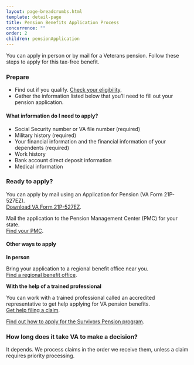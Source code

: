 ```yaml
---
layout: page-breadcrumbs.html
template: detail-page
title: Pension Benefits Application Process
concurrence: ""
order: 2
children: pensionApplication
---
```


<div class="va-introtext">

You can apply in person or by mail for a Veterans pension. Follow these steps to apply for this tax-free benefit.

</div>

### Prepare

- Find out if you qualify. [Check your eligibility](/pension/eligibility/).
- Gather the information listed below that you’ll need to fill out your pension application.

<div class="feature">

#### What information do I need to apply?

- Social Security number or VA file number (required)
- Military history (required)
- Your financial information and the financial information of your dependents (required)
- Work history
- Bank account direct deposit information
- Medical information

</div>

### Ready to apply? 

You can apply by mail using an Application for Pension (VA Form 21P-527EZ). <br> 
[Download VA Form 21P-527EZ](https://www.vba.va.gov/pubs/forms/VBA-21P-527EZ-ARE.pdf).

Mail the application to the Pension Management Center (PMC) for your state. <br> 
[Find your PMC](/pension/pension-management-center/).

#### Other ways to apply

**In person**

Bring your application to a regional benefit office near you. <br> 
[Find a regional benefit office](/facilities/).

**With the help of a trained professional**

You can work with a trained professional called an accredited representative to get help applying for VA pension benefits. <br> 
[Get help filing a claim](/disability-benefits/apply/help/).


[Find out how to apply for the Survivors Pension program](/pension/survivors-pension/).

### How long does it take VA to make a decision?

It depends. We process claims in the order we receive them, unless a claim requires priority processing.
